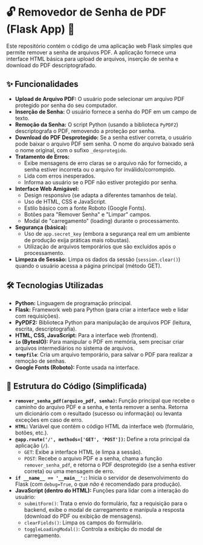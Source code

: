 # 🔓 Removedor de Senha de  PDF (Flask App) 📄

Este repositório contém o código de uma aplicação web Flask simples que permite remover a senha de arquivos PDF. A aplicação fornece uma interface HTML básica para upload de arquivos, inserção de senha e download do PDF descriptografado.

## ✨ Funcionalidades

*   **Upload de Arquivo PDF:**  O usuário pode selecionar um arquivo PDF protegido por senha do seu computador.
*   **Inserção de Senha:**  O usuário fornece a senha do PDF em um campo de texto.
*   **Remoção da Senha:**  O script Python (usando a biblioteca `PyPDF2`) descriptografa o PDF, removendo a proteção por senha.
*   **Download do PDF Desprotegido:**  Se a senha estiver correta, o usuário pode baixar o arquivo PDF sem senha. O nome do arquivo baixado será o nome original, com o sufixo `_desprotegido`.
*   **Tratamento de Erros:**
    *   Exibe mensagens de erro claras se o arquivo não for fornecido, a senha estiver incorreta ou o arquivo for inválido/corrompido.
    *   Lida com erros inesperados.
    *   Informa ao usuário se o PDF não estiver protegido por senha.
*   **Interface Web Amigável:**
    *   Design responsivo (se adapta a diferentes tamanhos de tela).
    *   Uso de HTML, CSS e JavaScript.
    *   Estilo básico com a fonte Roboto (Google Fonts).
    *   Botões para "Remover Senha" e "Limpar" campos.
    *   Modal de "carregamento" (loading) durante o processamento.
*   **Segurança (básica):**
    *   Uso de `app.secret_key` (embora a segurança real em um ambiente de produção exija práticas mais robustas).
    *   Utilização de arquivos temporários que são excluídos após o processamento.
*   **Limpeza de Sessão:** Limpa os dados da sessão (`session.clear()`) quando o usuário acessa a página principal (método GET).

## 🛠️ Tecnologias Utilizadas

*   **Python:** Linguagem de programação principal.
*   **Flask:** Framework web para Python (para criar a interface web e lidar com requisições).
*   **PyPDF2:** Biblioteca Python para manipulação de arquivos PDF (leitura, escrita, descriptografia).
*   **HTML, CSS, JavaScript:** Para a interface web (frontend).
* **`io` (BytesIO):** Para manipular o PDF em memória, sem precisar criar arquivos intermediários no sistema de arquivos.
* **`tempfile`**: Cria um arquivo temporário, para salvar o PDF para realizar a remoção de senhas.
*   **Google Fonts (Roboto):**  Fonte usada na interface.

## 📁 Estrutura do Código (Simplificada)

*   **`remover_senha_pdf(arquivo_pdf, senha)`:**  Função principal que recebe o caminho do arquivo PDF e a senha, e tenta remover a senha.  Retorna um dicionário com o resultado (sucesso ou informação) ou levanta exceções em caso de erro.
*   **`HTML`:**  Variável que contém o código HTML da interface web (formulário, botões, etc.).
*   **`@app.route('/', methods=['GET', 'POST'])`:**  Define a rota principal da aplicação (`/`).
    *   `GET`:  Exibe a interface HTML (e limpa a sessão).
    *   `POST`:  Recebe o arquivo PDF e a senha, chama a função `remover_senha_pdf`, e retorna o PDF desprotegido (se a senha estiver correta) ou uma mensagem de erro.
*   **`if __name__ == '__main__':`:**  Inicia o servidor de desenvolvimento do Flask (com `debug=True`, o que *não* é recomendado para produção).
*   **JavaScript (dentro do HTML):** Funções para lidar com a interação do usuário:
    *    `submitForm()`: Trata o envio do formulário, faz a requisição para o backend, exibe o modal de carregamento e manipula a resposta (download do PDF ou exibição de mensagens).
    *   `clearFields()`: Limpa os campos do formulário.
    *   `toggleLoadingModal()`: Controla a exibição do modal de carregamento.